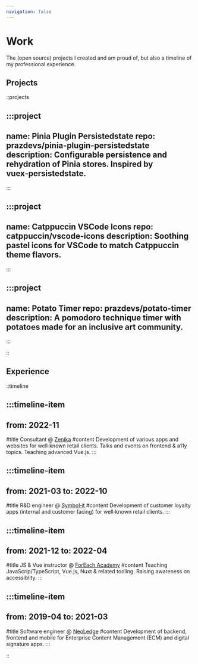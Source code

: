 ```yaml
---
navigation: false
---
```


# Work

The (open source) projects I created and am proud of, but also a timeline of my professional experience.

## Projects

::projects

  :::project
  ---
  name: Pinia Plugin Persistedstate
  repo: prazdevs/pinia-plugin-persistedstate
  description: Configurable persistence and rehydration of Pinia stores. Inspired by vuex‑persistedstate.
  ---
  :::

  :::project
  ---
  name: Catppuccin VSCode Icons
  repo: catppuccin/vscode-icons
  description: Soothing pastel icons for VSCode to match Catppuccin theme flavors.
  ---
  :::

  :::project
  ---
  name: Potato Timer
  repo: prazdevs/potato-timer
  description: A pomodoro technique timer with potatoes made for an inclusive art community.
  ---
  :::

::

## Experience

::timeline

  :::timeline-item
  ---
  from: 2022-11
  ---
  #title
  Consultant @ [Zenika](https://zenika.com/en-US)
  #content
  Development of various apps and websites for well‑known retail clients. Talks and events on frontend & a11y topics. Teaching advanced Vue.js.
  :::

  :::timeline-item
  ---
  from: 2021-03
  to: 2022-10
  ---
  #title
  R&D engineer @ [Symbol‑it](https://symbol-it.fr)
  #content
  Development of customer loyalty apps (internal and customer facing) for well‑known retail clients.
  :::

  :::timeline-item
  ---
  from: 2021-12
  to: 2022-04
  ---
  #title
  JS & Vue instructor @ [ForEach Academy](https://www.foreach-academy.fr)
  #content
  Teaching JavaScrip/TypeScript, Vue.js, Nuxt & related tooling. Raising awareness on accessiblity.
  :::

  :::timeline-item
  ---
  from: 2019-04
  to: 2021-03
  ---
  #title
  Software engineer @ [NeoLedge](https://www.neoledge.com/eu)
  #content
  Development of backend, frontend and mobile for Enterprise Content Management (ECM) and digital signature apps.
  :::

::

